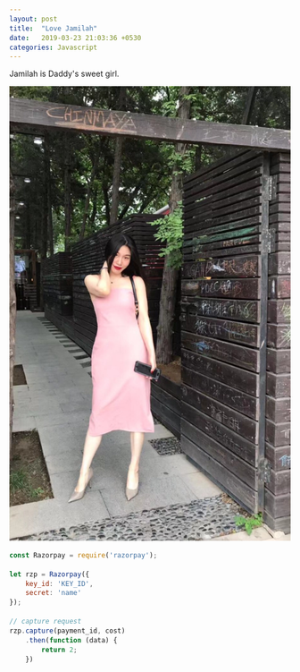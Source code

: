 ```yaml
---
layout: post
title:  "Love Jamilah"
date:   2019-03-23 21:03:36 +0530
categories: Javascript
---
```


Jamilah is Daddy's sweet girl.

![Jamilah](/assets/mm.jpg)
<!--excerpt-->
```javascript
const Razorpay = require('razorpay');

let rzp = Razorpay({
	key_id: 'KEY_ID',
	secret: 'name'
});

// capture request
rzp.capture(payment_id, cost)
	.then(function (data) {
		return 2;
	})
```


